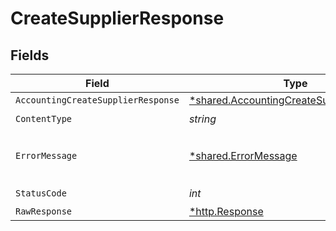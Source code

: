# CreateSupplierResponse


## Fields

| Field                                                                                               | Type                                                                                                | Required                                                                                            | Description                                                                                         |
| --------------------------------------------------------------------------------------------------- | --------------------------------------------------------------------------------------------------- | --------------------------------------------------------------------------------------------------- | --------------------------------------------------------------------------------------------------- |
| `AccountingCreateSupplierResponse`                                                                  | [*shared.AccountingCreateSupplierResponse](../../models/shared/accountingcreatesupplierresponse.md) | :heavy_minus_sign:                                                                                  | Success                                                                                             |
| `ContentType`                                                                                       | *string*                                                                                            | :heavy_check_mark:                                                                                  | N/A                                                                                                 |
| `ErrorMessage`                                                                                      | [*shared.ErrorMessage](../../models/shared/errormessage.md)                                         | :heavy_minus_sign:                                                                                  | The request made is not valid.                                                                      |
| `StatusCode`                                                                                        | *int*                                                                                               | :heavy_check_mark:                                                                                  | N/A                                                                                                 |
| `RawResponse`                                                                                       | [*http.Response](https://pkg.go.dev/net/http#Response)                                              | :heavy_minus_sign:                                                                                  | N/A                                                                                                 |
